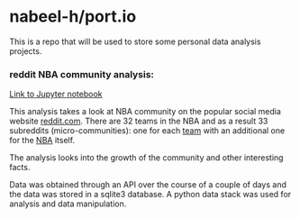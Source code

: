 # nabeel-h/port.io

This is a repo that will be used to store some personal data analysis projects.


### reddit NBA community analysis:

[Link to Jupyter notebook](https://github.com/nabeel-h/port.io/blob/master/Notebooks/foo.txt)

This analysis takes a look at NBA community on the popular social media website [reddit.com](https://www.reddit.com).
There are 32 teams in the NBA and as a result 33 subreddits (micro-communities): one for each [team](https://www.reddit.com/r/lakers) with an additional one for the [NBA](https://www.reddit.com/r/nba) itself.

The analysis looks into the growth of the community and other interesting facts.

Data was obtained through an API over the course of a couple of days and the data was stored in a sqlite3 database.
A python data stack was used for analysis and data manipulation.
